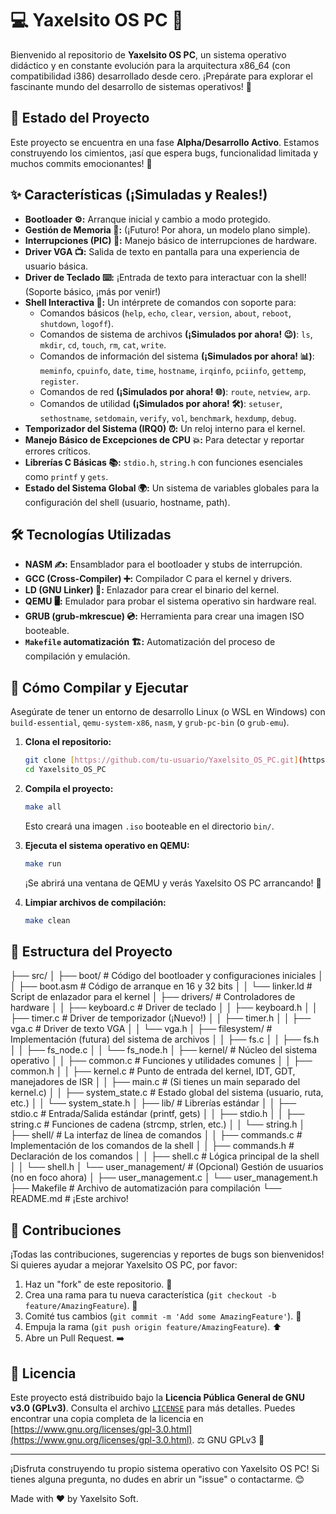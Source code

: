 # 💻 Yaxelsito OS PC 🌟

Bienvenido al repositorio de **Yaxelsito OS PC**, un sistema operativo didáctico y en constante evolución para la arquitectura x86_64 (con compatibilidad i386) desarrollado desde cero. ¡Prepárate para explorar el fascinante mundo del desarrollo de sistemas operativos! 🚀

## 🚧 Estado del Proyecto

Este proyecto se encuentra en una fase **Alpha/Desarrollo Activo**. Estamos construyendo los cimientos, ¡así que espera bugs, funcionalidad limitada y muchos commits emocionantes! 💪

## ✨ Características (¡Simuladas y Reales!)

* **Bootloader ⚙️:** Arranque inicial y cambio a modo protegido.
* **Gestión de Memoria 🧠:** (¡Futuro! Por ahora, un modelo plano simple).
* **Interrupciones (PIC) 🚦:** Manejo básico de interrupciones de hardware.
* **Driver VGA 📺:** Salida de texto en pantalla para una experiencia de usuario básica.
* **Driver de Teclado ⌨️:** ¡Entrada de texto para interactuar con la shell! (Soporte básico, ¡más por venir!)
* **Shell Interactiva 🐚:** Un intérprete de comandos con soporte para:
    * Comandos básicos (`help`, `echo`, `clear`, `version`, `about`, `reboot`, `shutdown`, `logoff`).
    * Comandos de sistema de archivos **(¡Simulados por ahora! 😉)**: `ls`, `mkdir`, `cd`, `touch`, `rm`, `cat`, `write`.
    * Comandos de información del sistema **(¡Simulados por ahora! 📊)**: `meminfo`, `cpuinfo`, `date`, `time`, `hostname`, `irqinfo`, `pciinfo`, `gettemp`, `register`.
    * Comandos de red **(¡Simulados por ahora! 🌐)**: `route`, `netview`, `arp`.
    * Comandos de utilidad **(¡Simulados por ahora! 🛠️)**: `setuser`, `sethostname`, `setdomain`, `verify`, `vol`, `benchmark`, `hexdump`, `debug`.
* **Temporizador del Sistema (IRQ0) ⏰:** Un reloj interno para el kernel.
* **Manejo Básico de Excepciones de CPU 💥:** Para detectar y reportar errores críticos.
* **Librerías C Básicas 📚:** `stdio.h`, `string.h` con funciones esenciales como `printf` y `gets`.
* **Estado del Sistema Global 🌍:** Un sistema de variables globales para la configuración del shell (usuario, hostname, path).

## 🛠️ Tecnologías Utilizadas

* **NASM ✍️:** Ensamblador para el bootloader y stubs de interrupción.
* **GCC (Cross-Compiler) ➕:** Compilador C para el kernel y drivers.
* **LD (GNU Linker) 🔗:** Enlazador para crear el binario del kernel.
* **QEMU 🖥️:** Emulador para probar el sistema operativo sin hardware real.
* **GRUB (grub-mkrescue) 💿:** Herramienta para crear una imagen ISO booteable.
* **`Makefile` automatización 🏗️:** Automatización del proceso de compilación y emulación.

## 🚀 Cómo Compilar y Ejecutar

Asegúrate de tener un entorno de desarrollo Linux (o WSL en Windows) con `build-essential`, `qemu-system-x86`, `nasm`, y `grub-pc-bin` (o `grub-emu`).

1.  **Clona el repositorio:**
    ```bash
    git clone [https://github.com/tu-usuario/Yaxelsito_OS_PC.git](https://github.com/tu-usuario/Yaxelsito_OS_PC.git)
    cd Yaxelsito_OS_PC
    ```
2.  **Compila el proyecto:**
    ```bash
    make all
    ```
    Esto creará una imagen `.iso` booteable en el directorio `bin/`.

3.  **Ejecuta el sistema operativo en QEMU:**
    ```bash
    make run
    ```
    ¡Se abrirá una ventana de QEMU y verás Yaxelsito OS PC arrancando! 🎉

4.  **Limpiar archivos de compilación:**
    ```bash
    make clean
    ```

## 📜 Estructura del Proyecto
├── src/
│   ├── boot/             # Código del bootloader y configuraciones iniciales
│   │   ├── boot.asm      # Código de arranque en 16 y 32 bits
│   │   └── linker.ld     # Script de enlazador para el kernel
│   ├── drivers/          # Controladores de hardware
│   │   ├── keyboard.c    # Driver de teclado
│   │   ├── keyboard.h
│   │   ├── timer.c       # Driver de temporizador (¡Nuevo!)
│   │   ├── timer.h
│   │   ├── vga.c         # Driver de texto VGA
│   │   └── vga.h
│   ├── filesystem/       # Implementación (futura) del sistema de archivos
│   │   ├── fs.c
│   │   ├── fs.h
│   │   ├── fs_node.c
│   │   └── fs_node.h
│   ├── kernel/           # Núcleo del sistema operativo
│   │   ├── common.c      # Funciones y utilidades comunes
│   │   ├── common.h
│   │   ├── kernel.c      # Punto de entrada del kernel, IDT, GDT, manejadores de ISR
│   │   ├── main.c        # (Si tienes un main separado del kernel.c)
│   │   ├── system_state.c # Estado global del sistema (usuario, ruta, etc.)
│   │   └── system_state.h
│   ├── lib/              # Librerías estándar
│   │   ├── stdio.c       # Entrada/Salida estándar (printf, gets)
│   │   ├── stdio.h
│   │   ├── string.c      # Funciones de cadena (strcmp, strlen, etc.)
│   │   └── string.h
│   ├── shell/            # La interfaz de línea de comandos
│   │   ├── commands.c    # Implementación de los comandos de la shell
│   │   ├── commands.h    # Declaración de los comandos
│   │   ├── shell.c       # Lógica principal de la shell
│   │   └── shell.h
│   └── user_management/  # (Opcional) Gestión de usuarios (no en foco ahora)
│       ├── user_management.c
│       └── user_management.h
├── Makefile              # Archivo de automatización para compilación
└── README.md             # ¡Este archivo!
## 🤝 Contribuciones

¡Todas las contribuciones, sugerencias y reportes de bugs son bienvenidos! Si quieres ayudar a mejorar Yaxelsito OS PC, por favor:

1.  Haz un "fork" de este repositorio. 🍴
2.  Crea una rama para tu nueva característica (`git checkout -b feature/AmazingFeature`). 🌳
3.  Comité tus cambios (`git commit -m 'Add some AmazingFeature'`). 📝
4.  Empuja la rama (`git push origin feature/AmazingFeature`). ⬆️
5.  Abre un Pull Request. ➡️

## 📄 Licencia

Este proyecto está distribuido bajo la **Licencia Pública General de GNU v3.0 (GPLv3)**. Consulta el archivo [`LICENSE`](./LICENSE) para más detalles. Puedes encontrar una copia completa de la licencia en [https://www.gnu.org/licenses/gpl-3.0.html](https://www.gnu.org/licenses/gpl-3.0.html). ⚖️ GNU GPLv3 💖

---

¡Disfruta construyendo tu propio sistema operativo con Yaxelsito OS PC! Si tienes alguna pregunta, no dudes en abrir un "issue" o contactarme. 😊

Made with ❤️ by Yaxelsito Soft.
